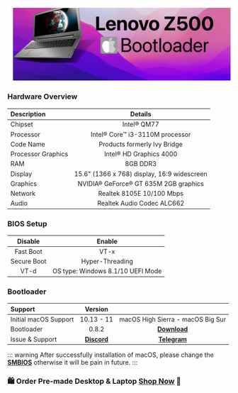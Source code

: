 ![](../Lenovo-Z500/lenovo-z500.png)
### Hardware Overview
| Description | Details |
| :-------- | :------: |
| Chipset | Intel® QM77|
| Processor | Intel® Core™ i3-3110M processor |
| Code Name | Products formerly Ivy Bridge|
| Processor Graphics | Intel® HD Graphics 4000 |
| RAM | 8GB DDR3 |
| Display | 15.6" (1366 x 768) display, 16:9 widescreen |
| Graphics | NVIDIA® GeForce® GT 635M 2GB graphics |
| Network | Realtek 8105E 10/100 Mbps |
| Audio | Realtek Audio Codec ALC662 |
### BIOS Setup
| Disable | Enable |
| :------: | :-----: |
| Fast Boot | VT-x |
| Secure Boot | Hyper-Threading |
| VT-d | OS type: Windows 8.1/10 UEFI Mode |
### Bootloader 
| Support | Version | |
| :------ | :-------------------: | :-------------: |
| Initial macOS Support | 10.13 - 11 | macOS High Sierra - macOS Big Sur |
| Bootloader| 0.8.2 | **[Download](https://github.com/realtapan/macOS-Bootloader/raw/master/laptop-efi/Lenovo-Z500/EFI.zip)** |
| Issue & Support | **[Discord](https://discord.gg/466jPtNZgC)** | **[Telegram](https://t.me/macEFI)** |

::: warning
After successfully installation of macOS, please change the **[SMBIOS]()** otherwise it will be pain in future.
:::
### 🛍  **Order Pre-made Desktop & Laptop [Shop Now]()** 🛒
